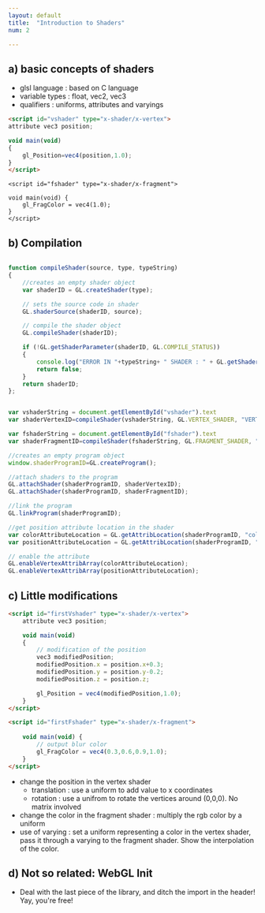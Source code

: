 ```yaml
---
layout: default
title:  "Introduction to Shaders"
num: 2

---
```



## a) basic concepts of shaders
* glsl language : based on C language
* variable types : float, vec2, vec3
* qualifiers : uniforms, attributes and varyings

~~~ html
<script id="vshader" type="x-shader/x-vertex">
attribute vec3 position; 

void main(void) 
{ 
    gl_Position=vec4(position,1.0);
}
</script>
~~~

~~~
<script id="fshader" type="x-shader/x-fragment">

void main(void) {
    gl_FragColor = vec4(1.0);
}
</script>
~~~

## b) Compilation

~~~ JavaScript

function compileShader(source, type, typeString) 
{
    //creates an empty shader object
    var shaderID = GL.createShader(type);

    // sets the source code in shader
    GL.shaderSource(shaderID, source);

    // compile the shader object
    GL.compileShader(shaderID);

    if (!GL.getShaderParameter(shaderID, GL.COMPILE_STATUS)) 
    {
        console.log("ERROR IN "+typeString+ " SHADER : " + GL.getShaderInfoLog(shaderID));
        return false;
    }
    return shaderID;
};

~~~

~~~ JavaScript

var vshaderString = document.getElementById("vshader").text
var shaderVertexID=compileShader(vshaderString, GL.VERTEX_SHADER, "VERTEX");

var fshaderString = document.getElementById("fshader").text
var shaderFragmentID=compileShader(fshaderString, GL.FRAGMENT_SHADER, "FRAGMENT");

//creates an empty program object
window.shaderProgramID=GL.createProgram();

//attach shaders to the program
GL.attachShader(shaderProgramID, shaderVertexID);
GL.attachShader(shaderProgramID, shaderFragmentID);

//link the program
GL.linkProgram(shaderProgramID);

//get position attribute location in the shader
var colorAttributeLocation = GL.getAttribLocation(shaderProgramID, "color");
var positionAttributeLocation = GL.getAttribLocation(shaderProgramID, "position");

// enable the attribute
GL.enableVertexAttribArray(colorAttributeLocation);
GL.enableVertexAttribArray(positionAttributeLocation);

~~~

## c) Little modifications

~~~ html
<script id="firstVshader" type="x-shader/x-vertex">
    attribute vec3 position; 

    void main(void) 
    { 
        // modification of the position
        vec3 modifiedPosition;
        modifiedPosition.x = position.x+0.3;
        modifiedPosition.y = position.y-0.2;
        modifiedPosition.z = position.z;

        gl_Position = vec4(modifiedPosition,1.0);
    }
</script>

~~~

~~~ html
<script id="firstFshader" type="x-shader/x-fragment">
    
    void main(void) {
        // output blur color
        gl_FragColor = vec4(0.3,0.6,0.9,1.0);
    }
</script>

~~~


* change the position in the vertex shader
  * translation : use a uniform to add value to x coordinates
  * rotation : use a unifrom to rotate the vertices around (0,0,0). No matrix involved
* change the color in the fragment shader : multiply the rgb color by a uniform
* use of varying : set a uniform representing a color in the vertex shader, pass it through a varying to the fragment shader. Show the interpolation of the color.

## d) Not so related: WebGL Init
* Deal with the last piece of the library, and ditch the import in the header! Yay, you're free!
